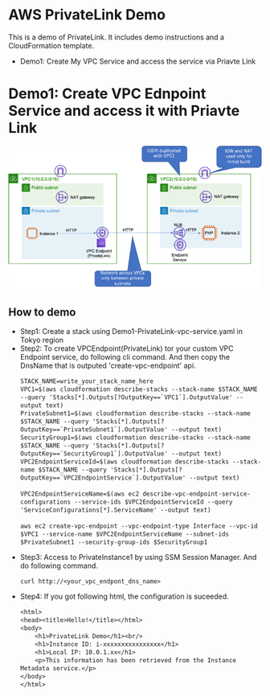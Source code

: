# AWS PrivateLink Demo 

This is a demo of PrivateLink. It includes demo instructions and a CloudFormation template.

- Demo1: Create My VPC Service and access the service via Priavte Link

# Demo1: Create VPC Ednpoint Service and access it with Priavte Link

![Demo1-PrivateLink-vpc-service](./images/Demo1-PrivateLink-vpc-service.png)

## How to demo

- Step1: Create a stack using Demo1-PrivateLink-vpc-service.yaml in Tokyo region
- Step2: To create VPCEndpoint(PrivateLink) tor your custom VPC Endpoint service, do following cli command. And then copy the DnsName that is outputed 'create-vpc-endpoint' api.
  ```
  STACK_NAME=write_your_stack_name_here
  VPC1=$(aws cloudformation describe-stacks --stack-name $STACK_NAME --query 'Stacks[*].Outputs[?OutputKey==`VPC1`].OutputValue' --output text)
  PrivateSubnet1=$(aws cloudformation describe-stacks --stack-name $STACK_NAME --query 'Stacks[*].Outputs[?OutputKey==`PrivateSubnet1`].OutputValue' --output text)
  SecurityGroup1=$(aws cloudformation describe-stacks --stack-name $STACK_NAME --query 'Stacks[*].Outputs[?OutputKey==`SecurityGroup1`].OutputValue' --output text)
  VPC2EndpointServiceId=$(aws cloudformation describe-stacks --stack-name $STACK_NAME --query 'Stacks[*].Outputs[?OutputKey==`VPC2EndpointService`].OutputValue' --output text)

  VPC2EndpointServiceName=$(aws ec2 describe-vpc-endpoint-service-configurations --service-ids $VPC2EndpointServiceId --query 'ServiceConfigurations[*].ServiceName' --output text)

  aws ec2 create-vpc-endpoint --vpc-endpoint-type Interface --vpc-id $VPC1 --service-name $VPC2EndpointServiceName --subnet-ids $PrivateSubnet1 --security-group-ids $SecurityGroup1
  ```
- Step3: Access to PrivateInstance1 by using SSM Session Manager. And do following command.
  ```
  curl http://<your_vpc_endpont_dns_name>
  ```
- Step4: If you got following html, the configuration is suceeded.
  ```
  <html>
  <head><title>Hello!</title></html>
  <body>
      <h1>PrivateLink Demo</h1><br/>
      <h1>Instance ID: i-xxxxxxxxxxxxxxxx</h1>
      <h1>Local IP: 10.0.1.xx</h1>
      <p>This information has been retrieved from the Instance Metadata service.</p>
  </body>
  </html>
  ```